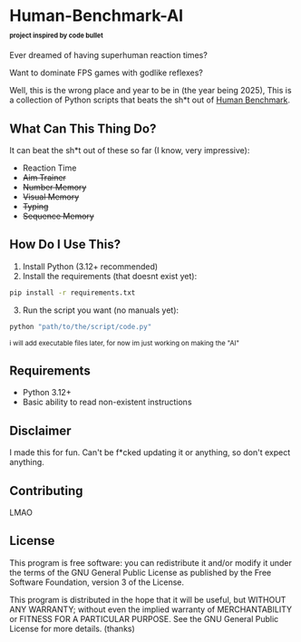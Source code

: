 # Human-Benchmark-AI <p style="font-size:0.4em;">project inspired by code bullet</p>

Ever dreamed of having superhuman reaction times?

Want to dominate FPS games with godlike reflexes?

Well, this is the wrong place and year to be in (the year being 2025), This is a collection of Python scripts that beats the sh*t out of [Human Benchmark](https://humanbenchmark.com/).

## What Can This Thing Do?
It can beat the sh*t out of these so far (I know, very impressive):
- Reaction Time
- ~~Aim Trainer~~
- ~~Number Memory~~
- ~~Visual Memory~~
- ~~Typing~~
- ~~Sequence Memory~~

## How Do I Use This?
1. Install Python (3.12+ recommended)
2. Install the requirements (that doesnt exist yet):
```bash
pip install -r requirements.txt
```
3. Run the script you want (no manuals yet):
```bash
python "path/to/the/script/code.py"
```
<sub>
i will add executable files later, for now im just working on making the "AI"
</sub>

## Requirements
- Python 3.12+
- Basic ability to read non-existent instructions

## Disclaimer
I made this for fun. Can't be f*cked updating it or anything, so don't expect anything.

## Contributing
LMAO

## License
This program is free software: you can redistribute it and/or modify it under the terms of the GNU General Public License as published by the Free Software Foundation, version 3 of the License.

This program is distributed in the hope that it will be useful, but WITHOUT ANY WARRANTY; without even the implied warranty of MERCHANTABILITY or FITNESS FOR A PARTICULAR PURPOSE. See the GNU General Public License for more details. (thanks)

